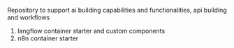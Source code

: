 Repository to support ai building capabilities and functionalities, api building and workflows
1. langflow container starter and custom components
2. n8n container starter
